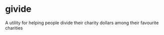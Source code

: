 givide
======

A utility for helping people divide their charity dollars among their favourite charities
